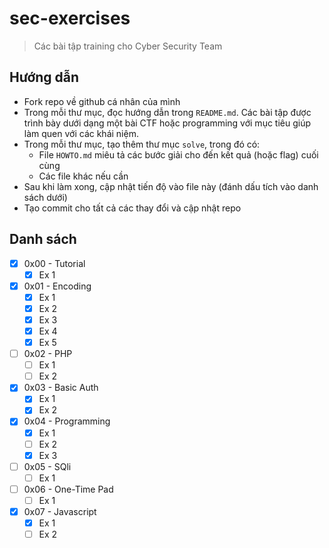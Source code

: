 # sec-exercises

> Các bài tập training cho Cyber Security Team

## Hướng dẫn

- Fork repo về github cá nhân của mình
- Trong mỗi thư mục, đọc hướng dẫn trong `README.md`. Các bài tập được trình bày dưới dạng một bài CTF hoặc programming với mục tiêu giúp làm quen với các khái niệm.
- Trong mỗi thư mục, tạo thêm thư mục `solve`, trong đó có:
  - File `HOWTO.md` miêu tả các bước giải cho đến kết quả (hoặc flag) cuối cùng
  - Các file khác nếu cần
- Sau khi làm xong, cập nhật tiến độ vào file này (đánh dấu tích vào danh sách dưới)
- Tạo commit cho tất cả các thay đổi và cập nhật repo

## Danh sách
- [x] 0x00 - Tutorial
  - [x] Ex 1
- [x] 0x01 - Encoding
  - [x] Ex 1
  - [x] Ex 2
  - [x] Ex 3
  - [x] Ex 4
  - [x] Ex 5
- [ ] 0x02 - PHP
  - [ ] Ex 1
  - [ ] Ex 2
- [x] 0x03 - Basic Auth
  - [x] Ex 1
  - [x] Ex 2
- [x] 0x04 - Programming
  - [x] Ex 1
  - [ ] Ex 2
  - [x] Ex 3
- [ ] 0x05 - SQli
  - [ ] Ex 1
- [ ] 0x06 - One-Time Pad
  - [ ] Ex 1
- [x] 0x07 - Javascript
  - [x] Ex 1
  - [ ] Ex 2
